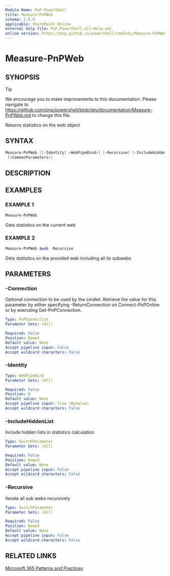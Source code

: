 ```yaml
---
Module Name: PnP.PowerShell
title: Measure-PnPWeb
schema: 2.0.0
applicable: SharePoint Online
external help file: PnP.PowerShell.dll-Help.xml
online version: https://pnp.github.io/powershell/cmdlets/Measure-PnPWeb.html
---
```

 
# Measure-PnPWeb

## SYNOPSIS

> [!TIP]
> We encourage you to make improvements to this documentation. Please navigate to https://github.com/pnp/powershell/blob/dev/documentation/Measure-PnPWeb.md to change this file.

Returns statistics on the web object

## SYNTAX

```powershell
Measure-PnPWeb [[-Identity] <WebPipeBind>] [-Recursive] [-IncludeHiddenList] [-Connection <PnPConnection>]
 [<CommonParameters>]
```

## DESCRIPTION

## EXAMPLES

### EXAMPLE 1
```powershell
Measure-PnPWeb
```

Gets statistics on the current web

### EXAMPLE 2
```powershell
Measure-PnPWeb $web -Recursive
```

Gets statistics on the provided web including all its subwebs

## PARAMETERS

### -Connection
Optional connection to be used by the cmdlet. Retrieve the value for this parameter by either specifying -ReturnConnection on Connect-PnPOnline or by executing Get-PnPConnection.

```yaml
Type: PnPConnection
Parameter Sets: (All)

Required: False
Position: Named
Default value: None
Accept pipeline input: False
Accept wildcard characters: False
```

### -Identity

```yaml
Type: WebPipeBind
Parameter Sets: (All)

Required: False
Position: 0
Default value: None
Accept pipeline input: True (ByValue)
Accept wildcard characters: False
```

### -IncludeHiddenList
Include hidden lists in statistics calculation

```yaml
Type: SwitchParameter
Parameter Sets: (All)

Required: False
Position: Named
Default value: None
Accept pipeline input: False
Accept wildcard characters: False
```

### -Recursive
Iterate all sub webs recursively

```yaml
Type: SwitchParameter
Parameter Sets: (All)

Required: False
Position: Named
Default value: None
Accept pipeline input: False
Accept wildcard characters: False
```

## RELATED LINKS

[Microsoft 365 Patterns and Practices](https://aka.ms/m365pnp)

